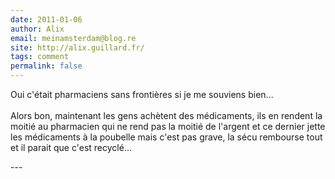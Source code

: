 ```yaml
---
date: 2011-01-06
author: Alix
email: meinamsterdam@blog.re
site: http://alix.guillard.fr/
tags: comment
permalink: false
---
```


<p>
Oui c'était pharmaciens sans frontières si je me souviens bien...<br /><br />
Alors bon, maintenant les gens achètent des médicaments, ils en rendent la moitié au pharmacien qui ne rend pas la moitié de l'argent et ce dernier jette les médicaments à la poubelle mais c'est pas grave, la sécu rembourse tout et il parait que c'est recyclé...
</p>
---